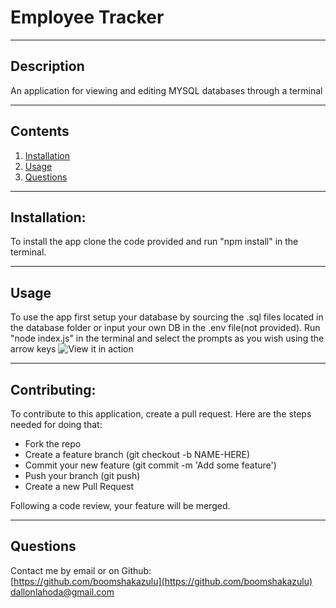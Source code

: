 # Employee Tracker

  
  
---

## Description

  An application for viewing and editing MYSQL databases through a terminal

---
## Contents
1. [Installation](#installation)
2. [Usage](#usage)
3. [Questions](#questions)

  
---

## Installation:

  To install the app clone the code provided and run "npm install" in the terminal.
  
---

## Usage

  To use the app first setup your database by sourcing the .sql files located in the database folder or input your own DB in the .env file(not provided). Run "node index.js" in the terminal and select the prompts as you wish using the arrow keys
  ![View it in action](https://github.com/boomshakazulu/employee-tracker/assets/120769113/61c80f69-8942-481b-b4a8-d340f70b3c6a)


---

## Contributing:
  
  To contribute to this application, create a pull request.
  Here are the steps needed for doing that:
  - Fork the repo
  - Create a feature branch (git checkout -b NAME-HERE)
  - Commit your new feature (git commit -m 'Add some feature')
  - Push your branch (git push)
  - Create a new Pull Request

  Following a code review, your feature will be merged.

---

## Questions

  Contact me by email or on Github:<br>
  [https://github.com/boomshakazulu](https://github.com/boomshakazulu)<br>
  [dallonlahoda@gmail.com](dallonlahoda@gmail.com)
